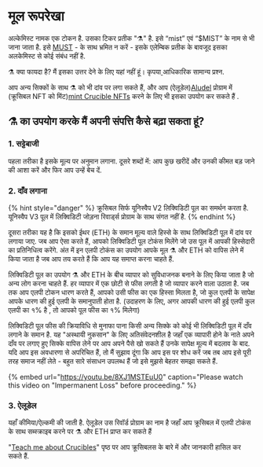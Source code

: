 # मूल रूपरेखा

अल्केमिस्ट नामक एक टोकन है. उसका टिकर प्रतीक "⚗️" है. इसे “mist” एवं “$MIST” के नाम से भी जाना जाता है. इसे [MUST](https://www.coingecko.com/en/coins/must) - के साथ भ्रमित न करें - इसके एलेम्बिक प्रतीक के बावजूद इसका अलकेमिस्ट से कोई संबंध नहीं है.

⚗️ क्या फायदा है? मैं इसका उत्तर देने के लिए यहां नहीं हूं। कृपया[ ](faq.md)आधिकारिक सामान्य प्रश्न.

आप अन्य सिक्कों के साथ ⚗️ को भी दांव पर लगा सकते हैं, और आप \(ऐलूडेल\)[Aludel](the-basic-outline.md#3-aludel)  प्रोग्राम में \(क्रूसिबल NFT को मिंट\)[mint Crucible NFTs](crucible/teach-me-about-crucibles.md) करने के लिए भी इसका उपयोग कर सकते हैं .

## ⚗️ का उपयोग करके मैं अपनी संपत्ति कैसे बढ़ा सकता हूं?

### 1. सट्टेबाजी

पहला तरीका है इसके मूल्य पर अनुमान लगाना. दूसरे शब्दों में: आप कुछ खरीदें और उनकी कीमत बड़ जाने की आशा करें और फिर आप उन्हें बेच दें.

### 2. दाँव लगाना 

{% hint style="danger" %}
‌क्रूसिबल सिर्फ यूनिस्वैप V2 लिक्विडिटी पूल का समर्थन करता है. यूनिस्वैप V3 पूल में लिक्विडिटी जोड़ना रिवार्ड्स प्रोग्राम के साथ संगत नहीं है.
{% endhint %}

दूसरा तरीका यह है कि इसको ईथर \(ETH\) के समान मूल्य वाले हिस्से के साथ लिक्विडिटी पूल में दांव पर लगाया जाए. जब आप ऐसा करते हैं, आपको लिक्विडिटी पूल टोकंस मिलेंगे जो उस पूल में आपकी हिस्सेदारी का प्रतिनिधित्व करेंगे. अंत में इन एलपी टोकंस का उपयोग आपके मूल ⚗️ और ETH को वापिस लेने में किया जाता है जब आप तय करते हैं कि आप यह समाप्त करना चाहते हैं.

लिक्विडिटी पूल का उपयोग ⚗️ और ETH के बीच व्यापार को सुविधाजनक बनाने के लिए किया जाता है जो अन्य लोग करना चाहते हैं. हर व्यापार में एक छोटी से फीस लगती है जो व्यापार करने वाला उठाता है. जब तक आप एलपी टोकन धारण करते हैं, आपको उसी फीस का एक हिस्सा मिलता है, जो कुल एलपी के सापेक्ष आपके धारण की हुई एलपी के समानुपाती होता है. \(उदाहरण के लिए, अगर आपकी धारण की हुई एलपी कुल एलपी का १% है , तो आपको पूल फीस का १% मिलेगा\)   


लिक्विडिटी पूल फीस की क्रियाविधि से मुनाफा पाना किसी अन्य सिक्के को कोई भी लिक्विडिटी पूल में दाँव लगाने के समान है. यह "अस्थायी नुकसान" के लिए अतिसंवेदनशील है जहाँ एक व्यापारी होने के नाते अपने दाँव पर लगाए हुए सिक्के वापिस लेने पर आप अपने पैसे खो सकते हैं उनके सापेक्ष मूल्य में बदलाव के बाद. यदि आप इस अवधारणा से अपरिचित हैं, तो मैं सुझाव दूंगा कि आप इस पर शोध करें जब तब आप इसे पूरी तरह समाज नहीं लेते - बहुत सारे संसाधन उपलब्ध हैं जो इसे मुझसे बेहतर समझा सकते हैं.

{% embed url="https://youtu.be/8XJ1MSTEuU0" caption="Please watch this video on \"Impermanent Loss\" before proceeding." %}

### 3. ‌ऐलूडेल

यहाँ कीमिया/ऐल्कमी की जाती है. ‌ऐलूडेल उस रिवॉर्ड प्रोग्राम का नाम है जहाँ आप क्रूसिबल में एलपी टोकंस के साथ सब्स्क्राइब करने पर ⚗️ और ETH प्राप्त कर सकते हैं 

"[Teach me about Crucibles](crucible/teach-me-about-crucibles.md)" पृष्ठ पर आप क्रूसिबलस के बारे में और जानकारी हासिल कर सकते हैं.

